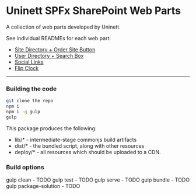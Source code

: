 # Uninett SPFx SharePoint Web Parts

A collection of web parts developed by Uninett.  

See individual READMEs for each web part:

* [Site Directory + Order Site Button](documentation/readme/site-directory.md)
* [User Directory + Search Box](documentation/readme/user-directory.md)
* [Social Links](documentation/readme/social-links.md)
* [Flip Clock](documentation/readme/flip-clock.md)


___

### Building the code

```bash
git clone the repo
npm i
npm i -g gulp
gulp
```

This package produces the following:

* lib/* - intermediate-stage commonjs build artifacts
* dist/* - the bundled script, along with other resources
* deploy/* - all resources which should be uploaded to a CDN.

### Build options

gulp clean - TODO
gulp test - TODO
gulp serve - TODO
gulp bundle - TODO
gulp package-solution - TODO
